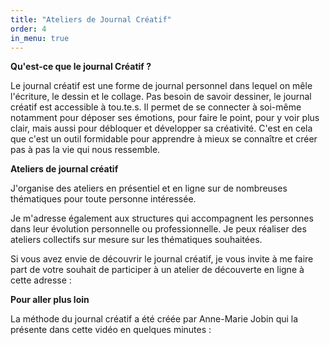 ```yaml
---
title: "Ateliers de Journal Créatif"
order: 4
in_menu: true
---
```

**Qu'est-ce que le journal Créatif ?**

Le journal créatif est une forme de journal personnel dans lequel on mêle l'écriture, le dessin et le collage. Pas besoin de savoir dessiner, le journal créatif est accessible à tou.te.s. Il permet de se connecter à soi-même notamment pour déposer ses émotions, pour faire le point, pour y voir plus clair, mais aussi pour débloquer et développer sa créativité. C'est en cela que c'est un outil formidable pour apprendre à mieux se connaître et créer pas à pas la vie qui nous ressemble. 


**Ateliers de journal créatif**

J'organise des ateliers en présentiel et en ligne sur de nombreuses thématiques pour toute personne intéressée. 

Je m'adresse également aux structures qui accompagnent les personnes dans leur évolution personnelle ou professionnelle. Je peux réaliser des ateliers collectifs sur mesure sur les thématiques souhaitées. 

Si vous avez envie de découvrir le journal créatif, je vous invite à me faire part de votre souhait de participer à un atelier de découverte en ligne à cette adresse :

**Pour aller plus loin**

La méthode du journal créatif a été créée par Anne-Marie Jobin qui la présente dans cette vidéo en quelques minutes : 
